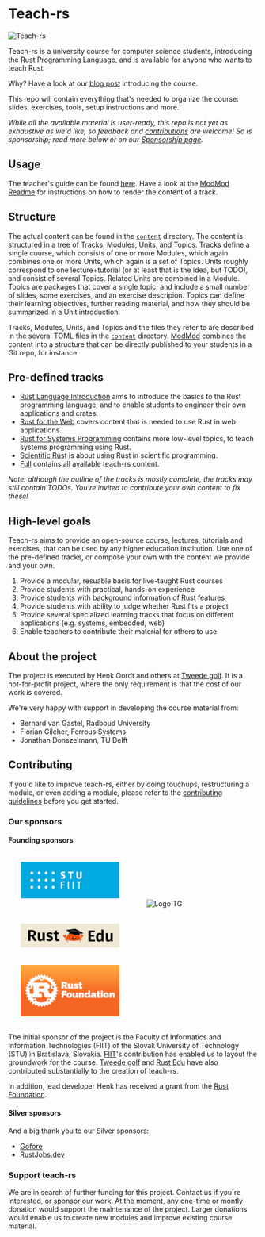 # Teach-rs

![Teach-rs](https://tweedegolf.nl/images/teach-rs-logo.png)

Teach-rs is a university course for computer science students, introducing the Rust Programming Language, and is available for anyone who wants to teach Rust.

Why? Have a look at our [blog post](https://tweedegolf.nl/en/blog/80/rust-101-open-source-university-course) introducing the course.

This repo will contain everything that's needed to organize the course: slides, exercises, tools, setup instructions and more.

*While all the available material is user-ready, this repo is not yet as exhaustive as we'd like, so feedback and [contributions](./CONTRIBUTING.md) are welcome! So is sponsorship; read more below or on our [Sponsorship page](https://github.com/sponsors/tweedegolf).*

## Usage
The teacher's guide can be found [here](./teachers_guide.md).
Have a look at the [ModMod Readme](./modmod/README.md) for instructions on how to render the content of a track.

## Structure
The actual content can be found in the [`content`](./content) directory.
The content is structured in a tree of Tracks, Modules, Units, and Topics.
Tracks define a single course, which consists of one or more Modules, which again combines one or more Units, which again is a set of Topics.
Units roughly correspond to one lecture+tutorial (or at least that is the idea, but TODO), and consist of several Topics. Related Units are combined in a Module.
Topics are packages that cover a single topic, and include a small number of slides, some exercises, and an exercise descripion.
Topics can define their learning objectives, further reading material, and how they should be summarized in a Unit introduction.

Tracks, Modules, Units, and Topics and the files they refer to are described in the several TOML files in the [`content`](./content) directory.
[ModMod](./modmod/README.md) combines the content into a structure that can be directly published to your students in a Git repo, for instance.

## Pre-defined tracks
- [Rust Language Introduction](./content/rust-intro.track.toml) aims to introduce the basics to the Rust programming language, and to enable students to engineer their own applications and crates.
- [Rust for the Web](./content/rust-for-web.track.toml) covers content that is needed to use Rust in web applications.
- [Rust for Systems Programming](./content/rust-for-systems.track.toml) contains more low-level topics, to teach systems programming using Rust.
- [Scientific Rust](./content/scientific-rust.track.toml) is about using Rust in scientific programming.
- [Full](./content/full.track.toml) contains all available teach-rs content.

*Note: although the outline of the tracks is mostly complete, the tracks may still contain TODOs. You're invited to contribute your own content to fix these!*

## High-level goals
Teach-rs aims to provide an open-source course, lectures, tutorials and exercises, that can be used by any higher education institution.
Use one of the pre-defined tracks, or compose your own with the content we provide and your own.

1. Provide a modular, resuable basis for live-taught Rust courses
2. Provide students with practical, hands-on experience
3. Provide students with background information of Rust features
4. Provide students with ability to judge whether Rust fits a project
5. Provide several specialized learning tracks that focus on different applications (e.g. systems, embedded, web)
6. Enable teachers to contribute their material for others to use

## About the project

The project is executed by Henk Oordt and others at [Tweede golf](https://tweedegolf.nl). It is a not-for-profit project, where the only requirement is that the cost of our work is covered.

We're very happy with support in developing the course material from:

- Bernard van Gastel, Radboud University
- Florian Gilcher, Ferrous Systems
- Jonathan Donszelmann, TU Delft

## Contributing
If you'd like to improve teach-rs, either by doing touchups, restructuring a module, or even adding a module, please refer to the [contributing guidelines](./CONTRIBUTING.md) before you get started.

### Our sponsors

#### Founding sponsors

<img style="margin: 1rem 5% 1rem 5%;" src="./assets/STU_FIIT_logo_100_color.png" alt="Logo STU FIIT"  width="200px" />

<img style="margin: 1rem 5% 1rem 5%;" src="https://tweedegolf.nl/images/tweedegolf-logo-2022-1.png" alt="Logo TG"  width="200px" />

<img style="margin: 1rem 5% 1rem 5%;" src="./assets/rust-edu-banner_100.png" alt="Logo Rust Edu"  width="200px" />

<img style="margin: 1rem 5% 1rem 5%;" src="./assets/Rust_Foundation_logo_100_color.png" alt="Logo RF"  width="200px" />


The initial sponsor of the project is the Faculty of Informatics and Information Technologies (FIIT) of the Slovak University of Technology (STU) in Bratislava, Slovakia. [FIIT](https://www.fiit.stuba.sk/en.html?page_id=749)'s contribution has enabled us to layout the groundwork for the course. [Tweede golf](https://tweedegolf.nl/en) and [Rust Edu](https://rust-edu.org/) have also contributed substantially to the creation of teach-rs.

In addition, lead developer Henk has received a grant from the [Rust Foundation](https://foundation.rust-lang.org/).

#### Silver sponsors

And a big thank you to our Silver sponsors:

- [Gofore](https://gofore.com/en/)
- [RustJobs.dev](https://rustjobs.dev/)

### Support teach-rs

We are in search of further funding for this project. Contact us if you´re interested, or [sponsor](https://github.com/sponsors/tweedegolf) our work. At the moment, any one-time or montly donation would support the maintenance of the project. Larger donations would enable us to create new modules and improve existing course material. 
